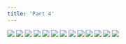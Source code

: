 ```yaml
---
title: 'Part 4'
---
```


![](images/monster-story/part-4/monster047.png)
![](images/monster-story/part-4/monster048.png)
![](images/monster-story/part-4/monster049.png)
![](images/monster-story/part-4/monster050.png)
![](images/monster-story/part-4/monster051.png)
![](images/monster-story/part-4/monster052.png)
![](images/monster-story/part-4/monster053.png)
![](images/monster-story/part-4/monster054.png)
![](images/monster-story/part-4/monster055.png)
![](images/monster-story/part-4/monster056.png)
![](images/monster-story/part-4/monster057.png)
![](images/monster-story/part-4/monster058.png)
![](images/monster-story/part-4/monster059-060.png)
